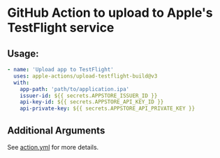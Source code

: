 # GitHub Action to upload to Apple's TestFlight service

## Usage:

```yaml
- name: 'Upload app to TestFlight'
  uses: apple-actions/upload-testflight-build@v3
  with: 
    app-path: 'path/to/application.ipa' 
    issuer-id: ${{ secrets.APPSTORE_ISSUER_ID }}
    api-key-id: ${{ secrets.APPSTORE_API_KEY_ID }}
    api-private-key: ${{ secrets.APPSTORE_API_PRIVATE_KEY }}
```

## Additional Arguments

See [action.yml](action.yml) for more details.
